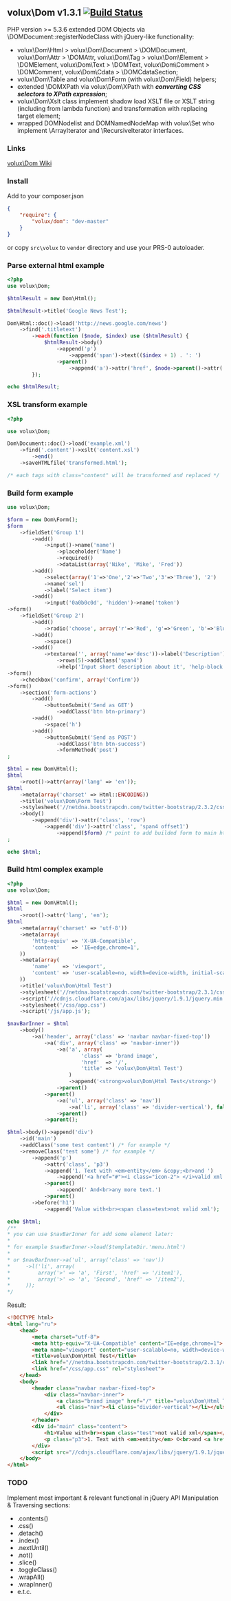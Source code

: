 ## volux\Dom v1.3.1 [![Build Status](https://secure.travis-ci.org/volux/dom.png?branch=master)](http://travis-ci.org/volux/dom)

PHP version >= 5.3.6 extended DOM Objects via \DOMDocument::registerNodeClass with jQuery-like functionality:
 + volux\Dom\Html > volux\Dom\Document > \DOMDocument, volux\Dom\Attr > \DOMAttr, volux\Dom\Tag > volux\Dom\Element > \DOMElement, volux\Dom\Text > \DOMText, volux\Dom\Comment > \DOMComment, volux\Dom\Cdata > \DOMCdataSection;
 + volux\Dom\Table and volux\Dom\Form (with volux\Dom\Field) helpers;
 + extended \DOMXPath via volux\Dom\XPath with ***converting CSS selectors to XPath expression***;
 + volux\Dom\Xslt class implement shadow load XSLT file or XSLT string (including from lambda function) and transformation with replacing target element;
 + wrapped DOMNodelist and DOMNamedNodeMap with volux\Set who implement \ArrayIterator and \RecursiveIterator interfaces.

### Links

[volux\Dom Wiki](https://github.com/volux/dom/wiki)

### Install

Add to your composer.json
```json
{
    "require": {
        "volux/dom": "dev-master"
    }
}
```
or copy ``src\volux`` to ``vendor`` directory and use your PRS-0 autoloader.

### Parse external html example

```php
<?php
use volux\Dom;

$htmlResult = new Dom\Html();

$htmlResult->title('Google News Test');

Dom\Html::doc()->load('http://news.google.com/news')
    ->find('.titletext')
        ->each(function ($node, $index) use ($htmlResult) {
            $htmlResult->body()
                ->append('p')
                    ->append('span')->text(($index + 1) . ': ')
                ->parent()
                    ->append('a')->attr('href', $node->parent()->attr('href'))->text($node->text());
        });

echo $htmlResult;
```

### XSL transform example

```php
<?php

use volux\Dom;

Dom\Document::doc()->load('example.xml')
    ->find('.content')->xslt('content.xsl')
        ->end()
    ->saveHTMLfile('transformed.html');

/* each tags with class="content" will be transformed and replaced */
```

### Build form example

```php
use volux\Dom;

$form = new Dom\Form();
$form
    ->fieldSet('Group 1')
        ->add()
            ->input()->name('name')
                ->placeholder('Name')
                ->required()
                ->dataList(array('Nike', 'Mike', 'Fred'))
        ->add()
            ->select(array('1'=>'One','2'=>'Two','3'=>'Three'), '2')
            ->name('sel')
            ->label('Select item')
        ->add()
            ->input('0a0b0c0d', 'hidden')->name('token')
->form()
    ->fieldSet('Group 2')
        ->add()
            ->radio('choose', array('r'=>'Red', 'g'=>'Green', 'b'=>'Blue'))
        ->add()
            ->space()
        ->add()
            ->textarea('', array('name'=>'desc'))->label('Description')
                ->rows(5)->addClass('span4')
                ->help('Input short description about it', 'help-block')
->form()
    ->checkbox('confirm', array('Confirm'))
->form()
    ->section('form-actions')
        ->add()
            ->buttonSubmit('Send as GET')
                ->addClass('btn btn-primary')
        ->add()
            ->space('h')
        ->add()
            ->buttonSubmit('Send as POST')
                ->addClass('btn btn-success')
                ->formMethod('post')
;

$html = new Dom\Html();
$html
    ->root()->attr(array('lang' => 'en'));
$html
    ->meta(array('charset' => Html::ENCODING))
    ->title('volux\Dom\Form Test')
    ->stylesheet('//netdna.bootstrapcdn.com/twitter-bootstrap/2.3.2/css/bootstrap-combined.no-icons.min.css')
    ->body()
        ->append('div')->attr('class', 'row')
            ->append('div')->attr('class', 'span4 offset1')
                ->append($form) /* point to add builded form to main html */
;

echo $html;
```

### Build html complex example

```php
<?php
use volux\Dom;

$html = new Dom\Html();
$html
    ->root()->attr('lang', 'en');
$html
    ->meta(array('charset' => 'utf-8'))
    ->meta(array(
        'http-equiv' => 'X-UA-Compatible',
        'content'    => 'IE=edge,chrome=1',
    ))
    ->meta(array(
        'name'    => 'viewport',
        'content' => 'user-scalable=no, width=device-width, initial-scale=1, maximum-scale=1',
    ))
    ->title('volux\Dom\Html Test')
    ->stylesheet('//netdna.bootstrapcdn.com/twitter-bootstrap/2.3.1/css/bootstrap-combined.no-icons.min.css')
    ->script('//cdnjs.cloudflare.com/ajax/libs/jquery/1.9.1/jquery.min.js')
    ->stylesheet('/css/app.css')
    ->script('/js/app.js');

$navBarInner = $html
    ->body()
        ->a('header', array('class' => 'navbar navbar-fixed-top'))
            ->a('div', array('class' => 'navbar-inner'))
                ->a('a', array(
                        'class' => 'brand image',
                        'href'  => '/',
                        'title' => 'volux\Dom\Html Test')
                    )
                    ->append('<strong>volux\Dom\Html Test</strong>')
                ->parent()
            ->parent()
                ->a('ul', array('class' => 'nav'))
                    ->a('li', array('class' => 'divider-vertical'), false)
                ->parent()
            ->parent();

$html->body()->append('div')
    ->id('main')
    ->addClass('some test content') /* for example */
    ->removeClass('test some') /* for example */
        ->append('p')
            ->attr('class', 'p3')
            ->append('1. Text with <em>entity</em> &copy;<br>and ')
                ->append('<a href="#"><i class="icon-2"> </i>valid xml </a>')
            ->parent()
                ->append(' And<br>any more text.')
            ->parent()
        ->before('h1')
            ->append('Value with<br><span class=test>not valid xml');

echo $html;
/**
* you can use $navBarInner for add some element later:
*
* for example $navBarInner->load($templateDir.'menu.html')
*
* or $navBarInner->a('ul', array('class' => 'nav'))
*     ->l('li', array(
*      	  array('>' => 'a', 'First', 'href' => '/item1'),
*      	  array('>' => 'a', 'Second', 'href' => '/item2'),
*     ));
*/
```
Result:
```html
<!DOCTYPE html>
<html lang="ru">
    <head>
        <meta charset="utf-8">
        <meta http-equiv="X-UA-Compatible" content="IE=edge,chrome=1">
        <meta name="viewport" content="user-scalable=no, width=device-width, initial-scale=1, maximum-scale=1">
        <title>volux\Dom\Html Test</title>
        <link href="//netdna.bootstrapcdn.com/twitter-bootstrap/2.3.1/css/bootstrap-combined.no-icons.min.css" rel="stylesheet">
        <link href="/css/app.css" rel="stylesheet">
    </head>
    <body>
        <header class="navbar navbar-fixed-top">
            <div class="navbar-inner">
                <a class="brand image" href="/" title="volux\Dom\Html Test"><strong>volux\Dom\Html Test</strong></a>
                <ul class="nav"><li class="divider-vertical"></li></ul>
            </div>
        </header>
        <div id="main" class="content">
            <h1>Value with<br><span class="test">not valid xml</span></h1>
            <p class="p3">1. Text with <em>entity</em> ©<br>and <a href="#"><i class="icon-2"> </i>valid xml </a>And<br>any more text.</p>
        </div>
        <script src="//cdnjs.cloudflare.com/ajax/libs/jquery/1.9.1/jquery.min.js"></script><script src="/js/app.js"></script>
    </body>
</html>
```

### TODO

Implement most important & relevant functional in jQuery API Manipulation & Traversing sections:
 + .contents()
 + .css()
 + .detach()
 + .index()
 + .nextUntil()
 + .not()
 + .slice()
 + .toggleClass()
 + .wrapAll()
 + .wrapInner()
 + e.t.c.

